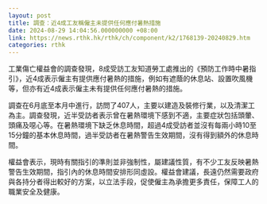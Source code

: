 ```yaml
---
layout: post
title: 調查：近4成工友稱僱主未提供任何應付暑熱措施
date: 2024-08-29 14:04:56.000000000 +08:00
link: https://news.rthk.hk/rthk/ch/component/k2/1768139-20240829.htm
categories: rthk
---
```


工業傷亡權益會的調查發現，8成受訪工友知道勞工處推出的《預防工作時中暑指引》，近4成表示僱主有提供應付暑熱的措施，例如有遮蔭的休息站、設置吹風機等，但亦有近4成表示僱主未有提供任何應付暑熱的措施。

調查在6月底至本月中進行，訪問了407人，主要以建造及裝修行業，以及清潔工為主。調查發現，近半受訪者表示曾在暑熱環境下感到不適，主要症狀包括頭暈、頭痛及噁心等。在暑熱環境下缺乏休息時間，超過4成受訪者並沒有每兩小時10至15分鐘的基本休息時間，過半受訪者在暑熱警告生效期間，沒有得到額外的休息時間。

權益會表示，現時有關指引的準則並非強制性，屬建議性質，有不少工友反映暑熱警告生效期間，指引內的休息時間安排形同虛設。權益會建議，長遠仍然需要政府與各持分者得出較好的方案，以立法手段，促使僱主為承擔更多責任，保障工人的職業安全及健康。
